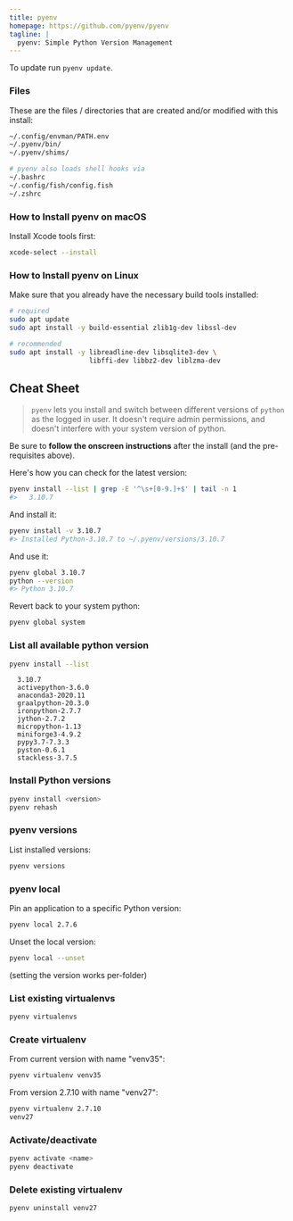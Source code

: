 ```yaml
---
title: pyenv
homepage: https://github.com/pyenv/pyenv
tagline: |
  pyenv: Simple Python Version Management
---
```


To update run `pyenv update`.

### Files

These are the files / directories that are created and/or modified with this
install:

```sh
~/.config/envman/PATH.env
~/.pyenv/bin/
~/.pyenv/shims/

# pyenv also loads shell hooks via
~/.bashrc
~/.config/fish/config.fish
~/.zshrc
```

### How to Install pyenv on macOS

Install Xcode tools first:

```sh
xcode-select --install
```

### How to Install pyenv on Linux

Make sure that you already have the necessary build tools installed:

```sh
# required
sudo apt update
sudo apt install -y build-essential zlib1g-dev libssl-dev

# recommended
sudo apt install -y libreadline-dev libsqlite3-dev \
                    libffi-dev libbz2-dev liblzma-dev
```

## Cheat Sheet

> `pyenv` lets you install and switch between different versions of `python` as
> the logged in user. It doesn't require admin permissions, and doesn't
> interfere with your system version of python.

Be sure to **follow the onscreen instructions** after the install (and the
pre-requisites above).

Here's how you can check for the latest version:

```sh
pyenv install --list | grep -E '^\s+[0-9.]+$' | tail -n 1
#>   3.10.7
```

And install it:

```sh
pyenv install -v 3.10.7
#> Installed Python-3.10.7 to ~/.pyenv/versions/3.10.7
```

And use it:

```sh
pyenv global 3.10.7
python --version
#> Python 3.10.7
```

Revert back to your system python:

```sh
pyenv global system
```

### List all available python version

```sh
pyenv install --list
```

```text
  3.10.7
  activepython-3.6.0
  anaconda3-2020.11
  graalpython-20.3.0
  ironpython-2.7.7
  jython-2.7.2
  micropython-1.13
  miniforge3-4.9.2
  pypy3.7-7.3.3
  pyston-0.6.1
  stackless-3.7.5
```

### Install Python versions

```sh
pyenv install <version>
pyenv rehash
```

### pyenv versions

List installed versions:

```sh
pyenv versions
```

### pyenv local

Pin an application to a specific Python version:

```sh
pyenv local 2.7.6
```

Unset the local version:

```sh
pyenv local --unset
```

(setting the version works per-folder)

### List existing virtualenvs

```sh
pyenv virtualenvs
```

### Create virtualenv

From current version with name "venv35":

```sh
pyenv virtualenv venv35
```

From version 2.7.10 with name "venv27":

```sh
pyenv virtualenv 2.7.10
venv27
```

### Activate/deactivate

```sh
pyenv activate <name>
pyenv deactivate
```

### Delete existing virtualenv

```sh
pyenv uninstall venv27
```
